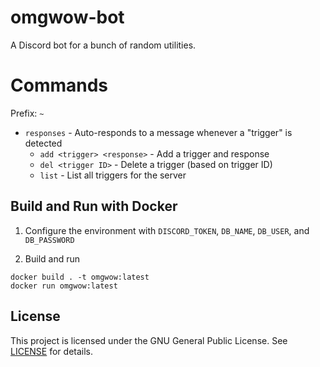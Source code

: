 # omgwow-bot
A Discord bot for a bunch of random utilities.

# Commands
Prefix: `~`
* `responses` - Auto-responds to a message whenever a "trigger" is detected 
    * `add <trigger> <response>` - Add a trigger and response
    * `del <trigger ID>` - Delete a trigger (based on trigger ID)
    * `list` - List all triggers for the server

## Build and Run with Docker
1. Configure the environment with `DISCORD_TOKEN`, `DB_NAME`, `DB_USER`, and `DB_PASSWORD`

2. Build and run
```
docker build . -t omgwow:latest
docker run omgwow:latest
```

## License
This project is licensed under the GNU General Public License. See [LICENSE](./LICENSE) for details.
